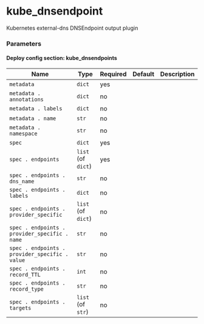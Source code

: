 <!--
NOTE: this document is automatically generated. Any manual changes will get overwritten.
-->
# kube_dnsendpoint

Kubernetes external-dns DNSEndpoint output plugin

### Parameters


#### Deploy config section: kube_dnsendpoints

Name | Type | Required | Default | Description
--- | --- | --- | --- | ---
`metadata`|`dict`|yes||
`metadata . annotations`|`dict`|no||
`metadata . labels`|`dict`|no||
`metadata . name`|`str`|no||
`metadata . namespace`|`str`|no||
`spec`|`dict`|yes||
`spec . endpoints`|`list` (of `dict`)|yes||
`spec . endpoints . dns_name`|`str`|no||
`spec . endpoints . labels`|`dict`|no||
`spec . endpoints . provider_specific`|`list` (of `dict`)|no||
`spec . endpoints . provider_specific . name`|`str`|no||
`spec . endpoints . provider_specific . value`|`str`|no||
`spec . endpoints . record_TTL`|`int`|no||
`spec . endpoints . record_type`|`str`|no||
`spec . endpoints . targets`|`list` (of `str`)|no||


